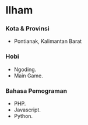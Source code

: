 # Ilham

### 

### Kota & Provinsi

- Pontianak, Kalimantan Barat



### Hobi

- Ngoding.
- Main Game.

### 

### Bahasa Pemograman

- PHP.
- Javascript.
- Python.
